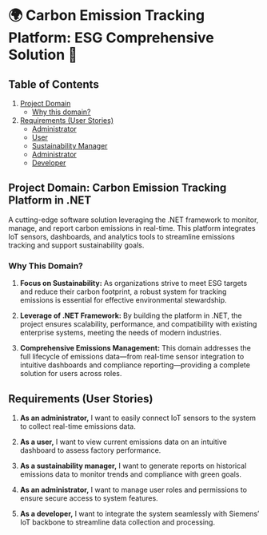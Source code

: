 # 🌍 Carbon Emission Tracking Platform: ESG Comprehensive Solution 🌿




## Table of Contents

1. [Project Domain](#project-domain)
   - [Why this domain?](#why-this-domain)
2. [Requirements (User Stories)](#requirements-user-stories)
   - [Administrator](#administrator)
   - [User](#User)
   - [Sustainability Manager](#sustanability_manager)
   -  [Administrator](#administrator)
   - [Developer](#Developer)

## Project Domain: Carbon Emission Tracking Platform in .NET

A cutting-edge software solution leveraging the .NET framework to monitor, manage, and report carbon emissions in real-time. This platform integrates IoT sensors, dashboards, and analytics tools to streamline emissions tracking and support sustainability goals.

### Why This Domain?

1. **Focus on Sustainability:** As organizations strive to meet ESG targets and reduce their carbon footprint, a robust system for tracking emissions is essential for effective environmental stewardship.

2. **Leverage of .NET Framework:** By building the platform in .NET, the project ensures scalability, performance, and compatibility with existing enterprise systems, meeting the needs of modern industries.

3. **Comprehensive Emissions Management:** This domain addresses the full lifecycle of emissions data—from real-time sensor integration to intuitive dashboards and compliance reporting—providing a complete solution for users across roles.



## Requirements (User Stories)

1. **As an administrator,** I want to easily connect IoT sensors to the system to collect real-time emissions data.

2. **As a user,** I want to view current emissions data on an intuitive dashboard to assess factory performance.

3. **As a sustainability manager,** I want to generate reports on historical emissions data to monitor trends and compliance with green goals.

4. **As an administrator,** I want to manage user roles and permissions to ensure secure access to system features.

5. **As a developer,** I want to integrate the system seamlessly with Siemens’ IoT backbone to streamline data collection and processing.



